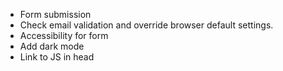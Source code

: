 - Form submission
- Check email validation and override browser default settings.
- Accessibility for form
- Add dark mode
- Link to JS in head
